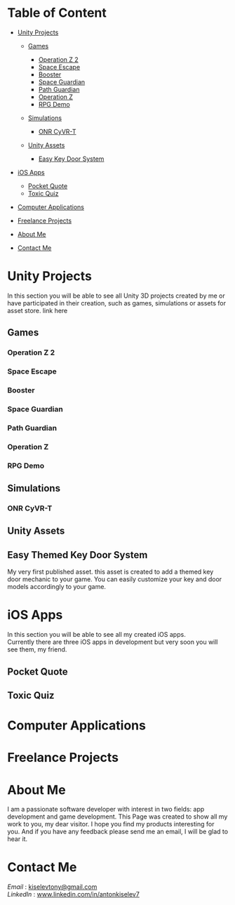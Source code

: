 # Table of Content
 - [Unity Projects](#unity-projects)  
   - [Games](#games)  
      - [Operation Z 2](#operation-z-2)  
      - [Space Escape](#space-escape)  
      - [Booster](#booster) 
      - [Space Guardian](#space-guardian)  
      - [Path Guardian](#path-guardian)
      - [Operation Z](#operation-z)  
      - [RPG Demo](#rpg-demo)
	  
   - [Simulations](#simulations)  
      - [ONR CyVR-T](#onr-cyvr-t)  
	  
   - [Unity Assets](#unity-assets)
      - [Easy Key Door System](#easy-themed-key-door-system)
	  
 - [iOS Apps](#ios-apps) 
	- [Pocket Quote](#pocket-quote)
	- [Toxic Quiz](#toxic-quiz)
	
 - [Computer Applications](#computer-applications)

 - [Freelance Projects](#freelance-projects)
 
 
 - [About Me](#about-me)  
 - [Contact Me](#contact-me)  


# Unity Projects
In this section you will be able to see all Unity 3D projects created by me or have participated in their creation, such as games, simulations or assets for asset store. link here 



## Games

### Operation Z 2

### Space Escape

### Booster

### Space Guardian

### Path Guardian

### Operation Z

### RPG Demo



## Simulations

### ONR CyVR-T



## Unity Assets

## Easy Themed Key Door System
My very first published asset. this asset is created to add a themed key door mechanic to your game. You can easily customize your key and door models accordingly to your game. 



# iOS Apps
In this section you will be able to see all my created iOS apps.  
Currently there are three iOS apps in development but very soon you will see them, my friend.

## Pocket Quote


## Toxic Quiz



# Computer Applications



# Freelance Projects

# About Me
I am a passionate software developer with interest in two fields: app development and game development. This Page was created to show all my work to you, my dear visitor.
I hope you find my products interesting for you. And if you have any feedback please send me an email, I will be glad to hear it.

# Contact Me
_Email_ : kiselevtony@gmail.com  
_LinkedIn_ : www.linkedin.com/in/antonkiselev7
